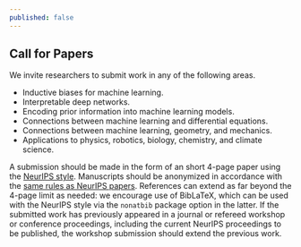 ```yaml
---
published: false
---
```


<h2 class="text-center pt-3 pb-5">Call for Papers</h2>

We invite researchers to submit work in any of the following areas.

- Inductive biases for machine learning.
- Interpretable deep networks.
- Encoding prior information into machine learning models.
- Connections between machine learning and differential equations.
- Connections between machine learning, geometry, and mechanics.
- Applications to physics, robotics, biology, chemistry, and climate science.

A submission should be made in the form of an short 4-page paper using the [NeurIPS style](https://neurips.cc/Conferences/2020/PaperInformation/StyleFiles).
Manuscripts should be anonymized in accordance with the [same rules as NeurIPS papers](https://neurips.cc/Conferences/2020/CallForPapers).
References can extend as far beyond the 4-page limit as needed: we encourage use of BibLaTeX, which can be used with the NeurIPS style via the `nonatbib` package option in the latter.
If the submitted work has previously appeared in a journal or refereed workshop or conference proceedings, including the current NeurIPS proceedings to be published, the workshop submission should extend the previous work.
